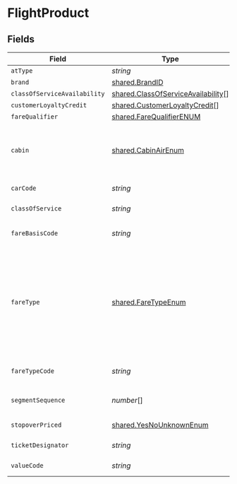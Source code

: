 # FlightProduct


## Fields

| Field                                                                                                       | Type                                                                                                        | Required                                                                                                    | Description                                                                                                 | Example                                                                                                     |
| ----------------------------------------------------------------------------------------------------------- | ----------------------------------------------------------------------------------------------------------- | ----------------------------------------------------------------------------------------------------------- | ----------------------------------------------------------------------------------------------------------- | ----------------------------------------------------------------------------------------------------------- |
| `atType`                                                                                                    | *string*                                                                                                    | :heavy_minus_sign:                                                                                          | N/A                                                                                                         | FlightProduct                                                                                               |
| `brand`                                                                                                     | [shared.BrandID](../../../sdk/models/shared/brandid.md)                                                     | :heavy_minus_sign:                                                                                          | N/A                                                                                                         |                                                                                                             |
| `classOfServiceAvailability`                                                                                | [shared.ClassOfServiceAvailability](../../../sdk/models/shared/classofserviceavailability.md)[]             | :heavy_minus_sign:                                                                                          | N/A                                                                                                         |                                                                                                             |
| `customerLoyaltyCredit`                                                                                     | [shared.CustomerLoyaltyCredit](../../../sdk/models/shared/customerloyaltycredit.md)[]                       | :heavy_minus_sign:                                                                                          | N/A                                                                                                         |                                                                                                             |
| `fareQualifier`                                                                                             | [shared.FareQualifierENUM](../../../sdk/models/shared/farequalifierenum.md)                                 | :heavy_minus_sign:                                                                                          | N/A                                                                                                         |                                                                                                             |
| `cabin`                                                                                                     | [shared.CabinAirEnum](../../../sdk/models/shared/cabinairenum.md)                                           | :heavy_minus_sign:                                                                                          | Specifies the cabin type (e.g. first, business, economy).                                                   | Economy                                                                                                     |
| `carCode`                                                                                                   | *string*                                                                                                    | :heavy_minus_sign:                                                                                          | The car code                                                                                                | P1234                                                                                                       |
| `classOfService`                                                                                            | *string*                                                                                                    | :heavy_minus_sign:                                                                                          | The class of service                                                                                        | F                                                                                                           |
| `fareBasisCode`                                                                                             | *string*                                                                                                    | :heavy_minus_sign:                                                                                          | Fare basis code                                                                                             | HKG  SU  X/MOW  SU  KGD  598.78                                                                             |
| `fareType`                                                                                                  | [shared.FareTypeEnum](../../../sdk/models/shared/faretypeenum.md)                                           | :heavy_minus_sign:                                                                                          | Defines the type of fares to return (Only public fares, Only private fares, Only agency private fares, Only |                                                                                                             |
| `fareTypeCode`                                                                                              | *string*                                                                                                    | :heavy_minus_sign:                                                                                          | The ATPCO fare type code                                                                                    | ERU                                                                                                         |
| `segmentSequence`                                                                                           | *number*[]                                                                                                  | :heavy_check_mark:                                                                                          | The Segment sequence                                                                                        | [23,45,67,89]                                                                                               |
| `stopoverPriced`                                                                                            | [shared.YesNoUnknownEnum](../../../sdk/models/shared/yesnounknownenum.md)                                   | :heavy_minus_sign:                                                                                          | Yes , No , Unknown                                                                                          |                                                                                                             |
| `ticketDesignator`                                                                                          | *string*                                                                                                    | :heavy_minus_sign:                                                                                          | The ticket designator                                                                                       | BB5662Y                                                                                                     |
| `valueCode`                                                                                                 | *string*                                                                                                    | :heavy_minus_sign:                                                                                          | The value code                                                                                              | 365                                                                                                         |
